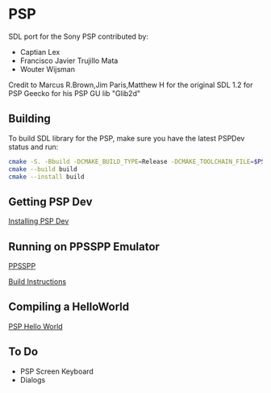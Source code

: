 PSP
======
SDL port for the Sony PSP contributed by:
- Captian Lex
- Francisco Javier Trujillo Mata
- Wouter Wijsman


Credit to
   Marcus R.Brown,Jim Paris,Matthew H for the original SDL 1.2 for PSP
   Geecko for his PSP GU lib "Glib2d"

## Building
To build SDL library for the PSP, make sure you have the latest PSPDev status and run:
```bash
cmake -S. -Bbuild -DCMAKE_BUILD_TYPE=Release -DCMAKE_TOOLCHAIN_FILE=$PSPDEV/psp/share/pspdev.cmake
cmake --build build
cmake --install build
```


## Getting PSP Dev
[Installing PSP Dev](https://github.com/pspdev/pspdev)

## Running on PPSSPP Emulator
[PPSSPP](https://github.com/hrydgard/ppsspp)

[Build Instructions](https://github.com/hrydgard/ppsspp/wiki/Build-instructions)


## Compiling a HelloWorld
[PSP Hello World](https://psp-dev.org/doku.php?id=tutorial:hello_world)

## To Do
- PSP Screen Keyboard
- Dialogs
